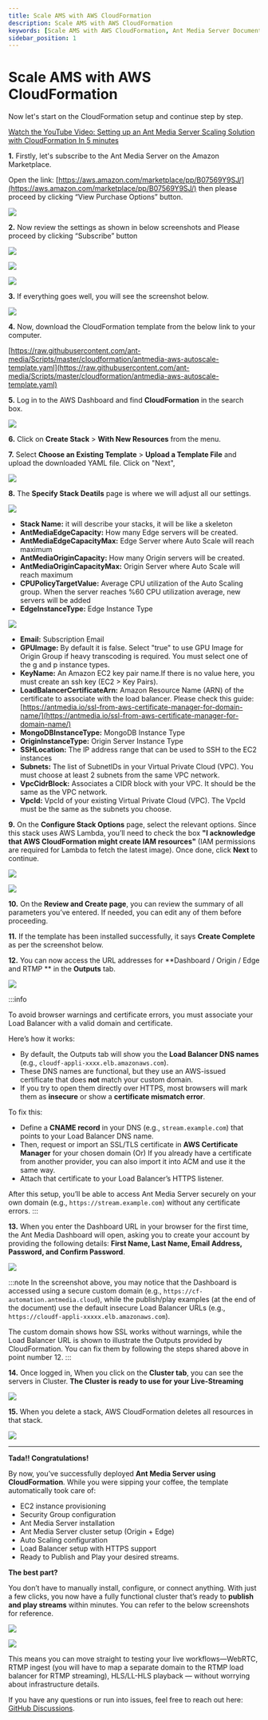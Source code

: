 ```yaml
---
title: Scale AMS with AWS CloudFormation 
description: Scale AMS with AWS CloudFormation
keywords: [Scale AMS with AWS CloudFormation, Ant Media Server Documentation, Ant Media Server Tutorials]
sidebar_position: 1
---
```


# Scale AMS with AWS CloudFormation

Now let's start on the CloudFormation setup and continue step by step.

[Watch the YouTube Video: Setting up an Ant Media Server Scaling Solution with CloudFormation In 5 minutes](https://www.youtube.com/watch?v=y7bP0u0jQRQ)

**1.** Firstly, let's subscribe to the Ant Media Server on the Amazon Marketplace.

Open the link: [https://aws.amazon.com/marketplace/pp/B07569Y9SJ/](https://aws.amazon.com/marketplace/pp/B07569Y9SJ/) then please proceed by clicking “View Purchase Options” button.

![](/img/clustering-and-scaling/aws-cloudformation/1-View-Purchase-Options.webp)


**2.** Now review the settings as shown in below screenshots and Please proceed by clicking “Subscribe” button

![](/img/clustering-and-scaling/aws-cloudformation/2.1-Subscribe.webp)

![](/img/clustering-and-scaling/aws-cloudformation/2.2-Subscribe.webp)

![](/img/clustering-and-scaling/aws-cloudformation/2.3-Subscribe.webp)


**3.** If everything goes well, you will see the screenshot below.

![](/img/clustering-and-scaling/aws-cloudformation/3.Launch.webp)

**4.** Now, download the CloudFormation template from the below link to your computer.

[https://raw.githubusercontent.com/ant-media/Scripts/master/cloudformation/antmedia-aws-autoscale-template.yaml](https://raw.githubusercontent.com/ant-media/Scripts/master/cloudformation/antmedia-aws-autoscale-template.yaml)

**5.** Log in to the AWS Dashboard and find **CloudFormation** in the search box.

![](/img/clustering-and-scaling/aws-cloudformation/4-CloudFormation.webp)

**6.** Click on **Create Stack** > **With New Resources** from the menu.

**7.** Select **Choose an Existing Template** > **Upload a Template File** and upload the downloaded YAML file. Click on "Next",

![](/img/clustering-and-scaling/aws-cloudformation/5-Create-Stack-Upload-Template.webp)

**8.** The **Specify Stack Deatils** page is where we will adjust all our settings.

![](@site/static/img/AntMedia-CloudFormation-4.png)

-   **Stack Name:** it will describe your stacks, it will be like a skeleton
-   **AntMediaEdgeCapacity:** How many Edge servers will be created.
-   **AntMediaEdgeCapacityMax:** Edge Server where Auto Scale will reach maximum
-   **AntMediaOriginCapacity:** How many Origin servers will be created.
-   **AntMediaOriginCapacityMax:** Origin Server where Auto Scale will reach maximum
-   **CPUPolicyTargetValue:** Average CPU utilization of the Auto Scaling group. When the server reaches %60 CPU utilization average, new servers will be added
-   **EdgeInstanceType:** Edge Instance Type

![](@site/static/img/AntMedia-CloudFormation-4-1.png)

-   **Email:** Subscription Email
-   **GPUImage:** By default it is false. Select "true" to use GPU Image for Origin Group if heavy transcoding is required. You must select one of the g and p instance types.
-   **KeyName:** An Amazon EC2 key pair name.If there is no value here, you must create an ssh key (EC2 > Key Pairs).
-   **LoadBalancerCertificateArn:** Amazon Resource Name (ARN) of the certificate to associate with the load balancer. Please check this guide: [https://antmedia.io/ssl-from-aws-certificate-manager-for-domain-name/](https://antmedia.io/ssl-from-aws-certificate-manager-for-domain-name/)
-   **MongoDBInstanceType:** MongoDB Instance Type
-   **OriginInstanceType:** Origin Server Instance Type
-   **SSHLocation:** The IP address range that can be used to SSH to the EC2 instances
-   **Subnets:** The list of SubnetIDs in your Virtual Private Cloud (VPC). You must choose at least 2 subnets from the same VPC network.
-   **VpcCidrBlock:** Associates a CIDR block with your VPC. It should be the same as the VPC network.
-   **VpcId:** VpcId of your existing Virtual Private Cloud (VPC). The VpcId must be the same as the subnets you choose.
  

**9.** On the **Configure Stack Options** page, select the relevant options. Since this stack uses AWS Lambda, you’ll need to check the box **"I acknowledge that AWS CloudFormation might create IAM resources"** (IAM permissions are required for Lambda to fetch the latest image). Once done, click **Next** to continue.

![](/img/clustering-and-scaling/aws-cloudformation/6.1-Configure-Stack-Options.webp)

![](/img/clustering-and-scaling/aws-cloudformation/6.2-Configure-Stack-Options.webp)

**10.** On the **Review and Create page**, you can review the summary of all parameters you’ve entered. If needed, you can edit any of them before proceeding.

**11.** If the template has been installed successfully, it says **Create Complete** as per the screenshot below.

**12.** You can now access the URL addresses for **Dashboard / Origin / Edge and RTMP ** in the **Outputs** tab.

![](/img/clustering-and-scaling/aws-cloudformation/Outputs.webp)

:::info

To avoid browser warnings and certificate errors, you must associate your Load Balancer with a valid domain and certificate.

Here’s how it works:
- By default, the Outputs tab will show you the **Load Balancer DNS names** (e.g., `cloudf-appli-xxxx.elb.amazonaws.com`).
- These DNS names are functional, but they use an AWS-issued certificate that does **not** match your custom domain.
- If you try to open them directly over HTTPS, most browsers will mark them as **insecure** or show a **certificate mismatch error**.

To fix this:
- Define a **CNAME record** in your DNS (e.g., `stream.example.com`) that points to your Load Balancer DNS name.
- Then, request or import an SSL/TLS certificate in **AWS Certificate Manager** for your chosen domain (Or) If you already have a certificate from another provider, you can also import it into ACM and use it the same way.
- Attach that certificate to your Load Balancer’s HTTPS listener.  

After this setup, you’ll be able to access Ant Media Server securely on your own domain (e.g., `https://stream.example.com`) without any certificate errors.
:::

**13.** When you enter the Dashboard URL in your browser for the first time, the Ant Media Dashboard will open, asking you to create your account by providing the following details: **First Name, Last Name, Email Address, Password, and Confirm Password**.

![](/img/clustering-and-scaling/aws-cloudformation/create-account.webp)   

:::note
In the screenshot above, you may notice that the Dashboard is accessed using a secure custom domain (e.g., `https://cf-automation.antmedia.cloud`), while the publish/play examples (at the end of the document) use the default insecure Load Balancer URLs (e.g., `https://cloudf-appli-xxxxx.elb.amazonaws.com`).

The custom domain shows how SSL works without warnings, while the Load Balancer URL is shown to illustrate the Outputs provided by CloudFormation. You can fix them by following the steps shared above in point number 12.
:::

 **14.** Once logged in, When you click on the **Cluster tab**, you can see the servers in Cluster. **The Cluster is ready to use for your Live-Streaming**

![](@site/static/img/AntMedia-CloudFormation-9.png)

**15.** When you delete a stack, AWS CloudFormation deletes all resources in that stack.

![](@site/static/img/AntMedia-CloudFormation-10(1).png)

---

**Tada!! Congratulations!** 

By now, you’ve successfully deployed **Ant Media Server using CloudFormation**. While you were sipping your coffee, the template automatically took care of:

- EC2 instance provisioning
- Security Group configuration
- Ant Media Server installation
- Ant Media Server cluster setup (Origin + Edge)
- Auto Scaling configuration
- Load Balancer setup with HTTPS support
- Ready to Publish and Play your desired streams. 

**The best part?**   

You don’t have to manually install, configure, or connect anything. With just a few clicks, you now have a fully functional cluster that’s ready to **publish and play streams** within minutes. You can refer to the below screenshots for reference. 

![](/img/clustering-and-scaling/aws-cloudformation/publish-cloudformation.png)

![](/img/clustering-and-scaling/aws-cloudformation/play-cloudformation.png)

This means you can move straight to testing your live workflows—WebRTC, RTMP ingest (you will have to map a separate domain to the RTMP load balancer for RTMP streaming), HLS/LL-HLS playback — without worrying about infrastructure details.

If you have any questions or run into issues, feel free to reach out here: [GitHub Discussions](https://github.com/orgs/ant-media/discussions).
